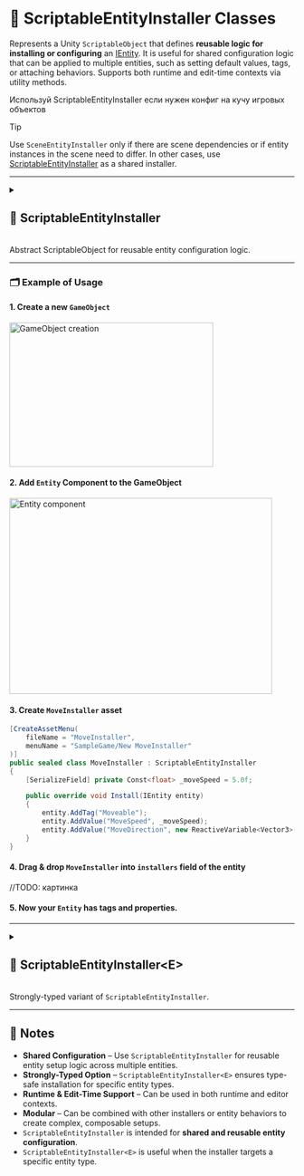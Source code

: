 # 🧩 ScriptableEntityInstaller Classes

Represents a Unity `ScriptableObject` that defines **reusable logic for installing or configuring**
an [IEntity](../Entities/IEntity.md). It is useful for shared configuration logic that can be applied to multiple
entities, such as setting default values, tags, or attaching behaviors. Supports both runtime and edit-time contexts via
utility methods.

Используй ScriptableEntityInstaller если нужен конфиг на кучу игровых объектов

> [!TIP]
> Use `SceneEntityInstaller` only if there are scene dependencies or if entity instances in the scene need to differ. In
> other cases, use [ScriptableEntityInstaller](ScriptableEntityInstaller.md) as a shared installer.


---

<details>
  <summary>
    <h2 id="scriptable-entity-installer"> 🧩 ScriptableEntityInstaller</h2>
    <br>Abstract ScriptableObject for reusable entity configuration logic.
  </summary>

<br>

```csharp
public abstract class ScriptableEntityInstaller : ScriptableObject, IEntityInstaller
```

- **Inheritance:** Implements [IEntityInstaller](IEntityInstaller.md) to allow configuration of entities via
  ScriptableObjects.
- **Remarks:** Provides a reusable, declarative way to define entity setup logic that can be shared across multiple
  entities.

---

### 🏹 Methods

#### `Install(IEntity)`

```csharp
public abstract void Install(IEntity entity);
```

- **Description:** Installs data, values, or behaviors into the specified entity.
- **Parameters:** `entity` – The entity to install configuration or components into.
- **Remarks:** Must be implemented by derived classes.

#### `Uninstall(IEntity)`

```csharp
public virtual void Uninstall(IEntity entity)
```

- **Description:** Optionally removes previously installed data or behavior from the specified entity.
- **Parameters:** `entity` – The entity to uninstall configuration, components, or behavior from.
- **Remarks:** Default implementation does nothing. Override this method to provide custom uninstall logic.

</details>

---

### 🗂 Example of Usage

#### 1. Create a new `GameObject`

<img width="360" height="255" alt="GameObject creation" src="https://github.com/user-attachments/assets/463a721f-e50d-4cb7-86be-a5d50a6bfa17" />

#### 2. Add `Entity` Component to the GameObject

<img width="464" height="346" alt="Entity component" src="https://github.com/user-attachments/assets/f74644ba-5858-4857-816e-ea47eed0e913" />

#### 3. Create `MoveInstaller` asset

```csharp
[CreateAssetMenu(
    fileName = "MoveInstaller",
    menuName = "SampleGame/New MoveInstaller"
)]
public sealed class MoveInstaller : ScriptableEntityInstaller
{
    [SerializeField] private Const<float> _moveSpeed = 5.0f; 

    public override void Install(IEntity entity)
    {
        entity.AddTag("Moveable");
        entity.AddValue("MoveSpeed", _moveSpeed);
        entity.AddValue("MoveDirection", new ReactiveVariable<Vector3>());
    }
}
```

#### 4. Drag & drop `MoveInstaller` into `installers` field of the entity

//TODO: картинка

#### 5. Now your `Entity` has tags and properties.

---

<details>
  <summary>
    <h2 id="scriptable-entity-installer-t"> 🧩 ScriptableEntityInstaller&lt;E&gt;</h2>
    <br>Strongly-typed variant of <code>ScriptableEntityInstaller</code>.
  </summary>

<br>

```csharp
public abstract class ScriptableEntityInstaller<E> : ScriptableEntityInstaller, IEntityInstaller<E>
    where E : class, IEntity
```

- **Type Parameter:** `E` – The specific entity type this installer supports.
- **Inheritance:** Inherits from [ScriptableEntityInstaller](#scriptable-entity-installer) and
  implements [IEntityInstaller&lt;E&gt;](IEntityInstaller.md/#entity-installer-t).
- **Remarks:** Eliminates the need for manual casting in derived installer classes.

---

### 🏹 Methods

#### `Install(E)`

```csharp
public abstract void Install(E entity);
```

- **Description:** Installs data, values, or behaviors into the strongly-typed entity.
- **Parameters:** `entity` – The entity of type `E` to install configuration or components into.
- **Remarks:** Must be implemented by derived classes.

#### `Uninstall(E)`

```csharp
public virtual void Uninstall(E entity)
```

- **Description:** Removes previously installed data or behavior from the strongly-typed entity.
- **Parameters:** `entity` – The entity of type `E` to uninstall configuration, components, or behavior from.
- **Remarks:** Default implementation does nothing. Override to provide custom uninstall behavior.

---

### 🗂 Example of Usage

```csharp
[CreateAssetMenu(
    fileName = "MoveInstaller",
    menuName = "SampleGame/New MoveInstaller"
)]
public sealed class MoveInstaller<UnitEntity> : ScriptableEntityInstaller<UnitEntity>
{
    [SerializeField] private Const<float> _moveSpeed = 5.0f; 

    public override void Install(UnitEntity entity)
    {
        entity.AddTag("Moveable");
        entity.AddValue("MoveSpeed", _moveSpeed);
        entity.AddValue("MoveDirection", new ReactiveVariable<Vector3>());
    }
}
```

> Note: Using the generic `UnitEntity` version allows type-safe access to entity-specific properties without casting.

</details>

---

## 📝 Notes

- **Shared Configuration** – Use `ScriptableEntityInstaller` for reusable entity setup logic across multiple entities.
- **Strongly-Typed Option** – `ScriptableEntityInstaller<E>` ensures type-safe installation for specific entity types.
- **Runtime & Edit-Time Support** – Can be used in both runtime and editor contexts.
- **Modular** – Can be combined with other installers or entity behaviors to create complex, composable setups.
- `ScriptableEntityInstaller` is intended for **shared and reusable entity configuration**.
- `ScriptableEntityInstaller<E>` is useful when the installer targets a specific entity type.
